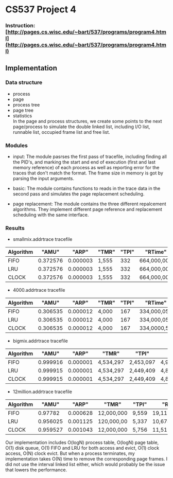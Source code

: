 # CS537 Project 4
### Instruction: [http://pages.cs.wisc.edu/~bart/537/programs/program4.html](http://pages.cs.wisc.edu/~bart/537/programs/program4.html)
## Implementation
### Data structure
- process
- page
- process tree
- page tree
- statistics <br/>
In the page and process structures, we create some points to the next page/process to simulate the double linked list, including I/O list, runnable list, occupied frame list and free list.
### Modules
- input: The module pasrses the first pass of tracefile, including finding all the PID's, and marking the start and end of execution (first and last memory reference) of each process as well as reporting error for the traces that don't match the format. The frame size in memory is got by parsing the input arguments.

- basic: The module contains functions to reads in the trace data in the second pass and simulates the page replacement scheduling. 

- page replacement: The module contains the three different repalcement algorithms. They implement different page reference and replacement scheduling with the same interface.

### Results
- smallmix.addrtrace  tracefile <br/>

 | Algorithm     | "AMU"    |"ARP"	    |"TMR"| "TPI"	 |"RTime"	|"ExecTime"|
| --- | --- | --- | --- | --- | --- |  --- |
|FIFO |  0.372576|	0.000003|	1,555|	332|	664,000,002|	0.014 | 
|LRU   | 0.372576	|0.000003|	1,555|	332|	664,000,002|	0.026 |  
|CLOCK | 0.372576|	0.000003|	1,555|	332|	664,000,002|	0.017 | 

- 4000.addrtrace  tracefile  <br/>

| Algorithm     | "AMU"    |"ARP"	    |"TMR" |"TPI"	 |"RTime"	|"ExecTime"|
| --- | --- | --- | --- | --- | --- |  --- |
|FIFO  | 0.306535|	0.000012|	4,000	|167	|334,000,058|	0.052  |
|LRU   | 0.306535|	0.000012	|4,000|	167	|334,000,058	|0.026 |
|CLOCK | 0.306535	|0.000012	|4,000	|167	|334,0000,58	|0.027|
 
- bigmix.addrtrace  tracefile <br/>

| Algorithm     | "AMU"    |"ARP"	    |"TMR" |"TPI"	 |"RTime"	|"ExecTime"|
| --- | --- | --- | --- | --- | --- |--- |
|FIFO  | 0.999916|	0.000001	|4,534,297	|2,453,097	|4,906,194,201,210	|22.277|
|LRU  | 0.999915	|0.000001|	4,534,297	|2,449,409|	4,898,818,200,824	|22.598|
CLOCK | 0.999915|	0.000001|	4,534,297	|2,449,409	|4,898,818,200,824	|22.598 |

- 12million.addrtrace  tracefile <br/>

| Algorithm     | "AMU"    |"ARP"	    |"TMR"| "TPI"	 |"RTime"	|"ExecTime"|
| --- | --- | --- | --- | --- | --- | --- |
|FIFO  | 0.97782|	0.000628|	12,000,000|	9,559|	19,118,583,416|	37.636|
|LRU |   0.956025|	0.001125|	120,000,00|	5,337|	10,674,561,551|	35.955|
|CLOCK|  0.959527|	0.001043|	12,000,000|	5,756|	11,512,560,111|	37.013|

Our implementation includes O(logN) process table, O(logN) page table, O(1) disk queue, O(1) FIFO and LRU for both access and evict, O(1) clock access, O(N) clock evict. But when a process terminates, my implementation takes O(N) time to remove the corresponding page frames. I did not use the interval linked list either, which would probably be the issue that lowers the performance.


          

